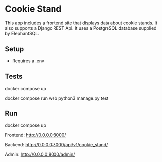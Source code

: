 # Cookie Stand

This app includes a frontend site that displays data about cookie stands. It also supports a Django REST Api. It
uses a PostgreSQL database supplied by ElephantSQL.

## Setup

- Requires a .env

## Tests

docker compose up

docker compose run web python3 manage.py test

## Run

docker compose up

Frontend: http://0.0.0.0:8000/

Backend: http://0.0.0.0:8000/api/v1/cookie_stand/

Admin: http://0.0.0.0:8000/admin/

